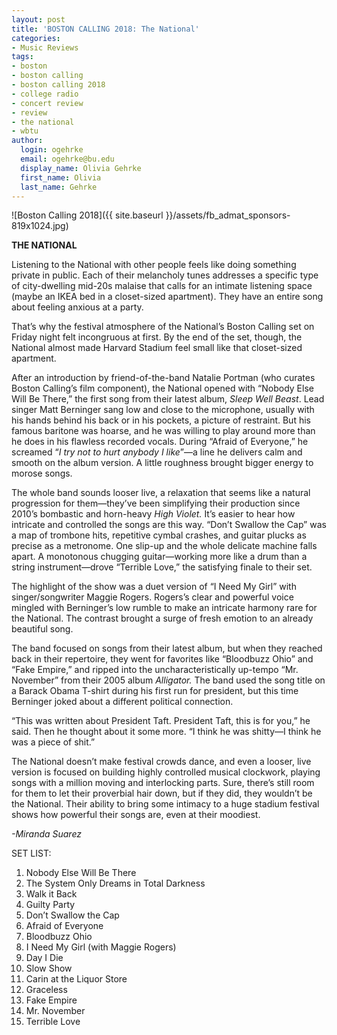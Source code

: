 ```yaml
---
layout: post
title: 'BOSTON CALLING 2018: The National'
categories:
- Music Reviews
tags:
- boston
- boston calling
- boston calling 2018
- college radio
- concert review
- review
- the national
- wbtu
author:
  login: ogehrke
  email: ogehrke@bu.edu
  display_name: Olivia Gehrke
  first_name: Olivia
  last_name: Gehrke
---
```

![Boston Calling 2018]({{ site.baseurl }}/assets/fb_admat_sponsors-819x1024.jpg)

**THE NATIONAL**

Listening to the National with other people feels like doing something private in public. Each of their melancholy tunes addresses a specific type of city-dwelling mid-20s malaise that calls for an intimate listening space (maybe an IKEA bed in a closet-sized apartment). They have an entire song about feeling anxious at a party.

That’s why the festival atmosphere of the National’s Boston Calling set on Friday night felt incongruous at first. By the end of the set, though, the National almost made Harvard Stadium feel small like that closet-sized apartment.

After an introduction by friend-of-the-band Natalie Portman (who curates Boston Calling’s film component), the National opened with “Nobody Else Will Be There,” the first song from their latest album, _Sleep Well Beast_. Lead singer Matt Berninger sang low and close to the microphone, usually with his hands behind his back or in his pockets, a picture of restraint. But his famous baritone was hoarse, and he was willing to play around more than he does in his flawless recorded vocals. During “Afraid of Everyone,” he screamed “_I try not to hurt anybody I like_”—a line he delivers calm and smooth on the album version. A little roughness brought bigger energy to morose songs.

The whole band sounds looser live, a relaxation that seems like a natural progression for them—they’ve been simplifying their production since 2010’s bombastic and horn-heavy _High Violet._ It’s easier to hear how intricate and controlled the songs are this way. “Don’t Swallow the Cap” was a map of trombone hits, repetitive cymbal crashes, and guitar plucks as precise as a metronome. One slip-up and the whole delicate machine falls apart. A monotonous chugging guitar—working more like a drum than a string instrument—drove “Terrible Love,” the satisfying finale to their set.

The highlight of the show was a duet version of “I Need My Girl” with singer/songwriter Maggie Rogers. Rogers’s clear and powerful voice mingled with Berninger’s low rumble to make an intricate harmony rare for the National. The contrast brought a surge of fresh emotion to an already beautiful song.

The band focused on songs from their latest album, but when they reached back in their repertoire, they went for favorites like “Bloodbuzz Ohio” and “Fake Empire,” and ripped into the uncharacteristically up-tempo “Mr. November” from their 2005 album _Alligator._ The band used the song title on a Barack Obama T-shirt during his first run for president, but this time Berninger joked about a different political connection.

“This was written about President Taft. President Taft, this is for you,” he said. Then he thought about it some more. “I think he was shitty—I think he was a piece of shit.”

The National doesn’t make festival crowds dance, and even a looser, live version is focused on building highly controlled musical clockwork, playing songs with a million moving and interlocking parts. Sure, there’s still room for them to let their proverbial hair down, but if they did, they wouldn’t be the National. Their ability to bring some intimacy to a huge stadium festival shows how powerful their songs are, even at their moodiest.

_\-Miranda Suarez_

SET LIST:

1.  Nobody Else Will Be There
2.  The System Only Dreams in Total Darkness
3.  Walk it Back
4.  Guilty Party
5.  Don’t Swallow the Cap
6.  Afraid of Everyone
7.  Bloodbuzz Ohio
8.  I Need My Girl (with Maggie Rogers)
9.  Day I Die
10.  Slow Show
11.  Carin at the Liquor Store
12.  Graceless
13.  Fake Empire
14.  Mr. November
15.  Terrible Love